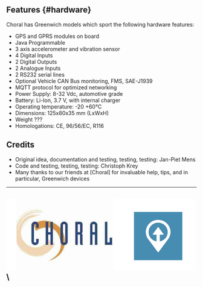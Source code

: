 
## Features {#hardware}

Choral has Greenwich models which sport the following hardware features:

* GPS and GPRS modules on board
* Java Programmable
* 3 axis accelerometer and vibration sensor
* 4 Digital Inputs
* 2 Digital Outputs
* 2 Analogue Inputs
* 2 RS232 serial lines 
* Optional Vehicle CAN Bus monitoring, FMS, SAE-J1939
* MQTT protocol for optimized networking
* Power Supply: 8-32 Vdc, automotive grade
* Battery: Li-Ion, 3.7 V, with internal charger
* Operating temperature: -20 +60°C
* Dimensions: 125x80x35 mm (LxWxH)
* Weight ???
* Homologations: CE, 96/56/EC, R116

## Credits

* Original idea, documentation and testing, testing, testing: Jan-Piet Mens
* Code and testing, testing, testing: Christoph Krey
* Many thanks to our friends at [Choral] for invaluable help, tips, and in particular, Greenwich devices

---------------------------------------------
![Choral+OwnTracks](art/choral-owntracks.png)\
---------------------------------------------


